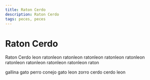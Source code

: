 ```yaml
---
title: Raton Cerdo
description: Raton Cerdo
tags: peces, peces
---
```


# Raton Cerdo

Raton Cerdo leon ratonleon ratonleon ratonleon ratonleon ratonleon ratonleon ratonleon ratonleon ratonleon raton

gallina gato perro conejo gato leon zorro cerdo cerdo leon